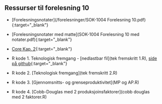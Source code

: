 ## Ressurser til forelesning 10

- [Forelesningsnotater](/forelesninger/SOK-1004 Forelesning 10.pdf){:target="_blank"}

- [Forelesningsnotater med matte](SOK-1004 Forelesning 10 med notater.pdf){:target="_blank"}

- [Core Kap. 2](https://www.core-econ.org/the-economy/book/text/02.html){:target="_blank"}

- R kode 1. Teknologisk fremgang - [nedlastbar fil](tek fremskritt 1.R), [side på github](https://github.com/uit-sok-1004-h21/uit-sok-1004-h21.github.io/blob/main/tek%20fremskritt%201.R){:target="_blank"}
- R kode 2. [Teknologisk fremgang](tek fremskritt 2.R)
- R kode 3. [Gjennomsnitts- og grenseproduktivitet](MP og AP.R)
- R kode 4. [Cobb-Douglas med 2 produksjoinsfaktorer](cobb douglas med 2 faktorer.R)
